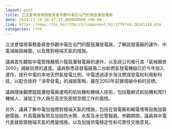 ```yaml
---
layout: post
title: 立法會環境事務委員會參觀中電在屯門的龍鼓灘發電廠
date: 2024-11-18 20:47:21.000000000 +08:00
link: https://news.rthk.hk/rthk/ch/component/k2/1779744-20241118.htm
categories: rthk
---
```


立法會環境事務委員會參觀中電在屯門的龍鼓灘發電廠，了解該發電廠的運作、中電減碳路線圖，以及應對極端天氣的措施。

議員首先聽取中電管理層簡介龍鼓灘發電廠的運作，以及該公司推行其「氣候願景2050」減碳目標的進度。議員察悉該發電廠第二台新燃氣發電機組已於今年投入運作，提升中電的本地天然氣發電比例。中電透過逐步淘汰燃煤發電和利用新科技，以配合政府「淨零發電」的減碳策略，冀在2050年前實現碳中和的目標。

議員隨後觀摩龍鼓灘發電廠運用的航拍機和機械人技術，包括籠網式航拍機和爬行機械人，減低工作人員在高空及密閉空間工作的風險。

另外，議員了解中電加強應對極端天氣的措施，包括在發電廠和輸電塔等設施加裝避雷器、升高電廠掣房及加設防水閘、水泵及水位警報器。參觀期間，議員與中電代表就抵禦極端天氣的應變措施，以及加強供電穩定性和可靠性交換意見。
